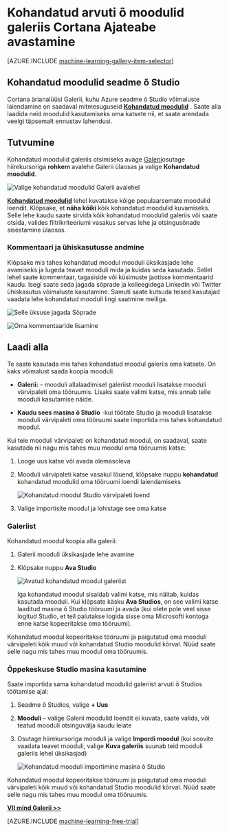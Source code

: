 <properties
    pageTitle="Cortana ärianalüüsi Galerii kohandatud moodulid | Microsoft Azure'i"
    description="Vaadake kohandatud seadme õ moodulid Cortana Ajateabe galeriis."
    services="machine-learning"
    documentationCenter=""
    authors="garyericson"
    manager="jhubbard"
    editor="cgronlun"/>

<tags
    ms.service="machine-learning"
    ms.workload="data-services"
    ms.tgt_pltfrm="na"
    ms.devlang="na"
    ms.topic="article"
    ms.date="10/17/2016"
    ms.author="roopalik;garye"/>


# <a name="discover-custom-machine-learning-modules-in-the-cortana-intelligence-gallery"></a>Kohandatud arvuti õ moodulid galeriis Cortana Ajateabe avastamine

[AZURE.INCLUDE [machine-learning-gallery-item-selector](../../includes/machine-learning-gallery-item-selector.md)]

## <a name="custom-modules-for-machine-learning-studio"></a>Kohandatud moodulid seadme õ Studio

Cortana ärianalüüsi Galerii, kuhu Azure seadme õ Studio võimaluste laiendamine on saadaval mitmesuguseid **[Kohandatud moodulid](https://gallery.cortanaintelligence.com/customModules)** . Saate alla laadida neid moodulid kasutamiseks oma katsete nii, et saate arendada veelgi täpsemalt ennustav lahendusi.

## <a name="discover"></a>Tutvumine

Kohandatud moodulid galeriis otsimiseks avage [Galerii](http://gallery.cortanaintelligence.com)osutage hiirekursoriga **rohkem** avalehe Galerii ülaosas ja valige **Kohandatud moodulid**.

![Valige kohandatud moodulid Galerii avalehel](media/machine-learning-gallery-custom-modules/select-custom-modules-in-gallery.png)

 **[Kohandatud moodulid](https://gallery.cortanaintelligence.com/customModules)** 
 lehel kuvatakse kõige populaarsemate moodulid loendit.
Klõpsake, et **näha kõiki** kõik kohandatud moodulid kuvamiseks.
Selle lehe kaudu saate sirvida kõik kohandatud moodulid galeriis või saate otsida, valides filtrikriteeriumi vasakus servas lehe ja otsingusõnade sisestamine ülaosas.

### <a name="comment-and-share"></a>Kommentaari ja ühiskasutusse andmine

 Klõpsake mis tahes kohandatud moodul mooduli üksikasjade lehe avamiseks ja lugeda teavet mooduli mida ja kuidas seda kasutada. Sellel lehel saate kommentaar, tagasiside või küsimuste jaotisse kommentaarid kaudu. Isegi saate seda jagada sõprade ja kolleegidega LinkedIn või Twitter ühiskasutus võimaluste kasutamine. Samuti saate kutsuda teised kasutajad vaadata lehe kohandatud mooduli lingi saatmine meiliga.

![Selle üksuse jagada Sõprade](media\machine-learning-gallery-how-to-use-contribute-publish\share-links.png)

![Oma kommentaaride lisamine](media\machine-learning-gallery-how-to-use-contribute-publish\comments.png)

## <a name="download"></a>Laadi alla

Te saate kasutada mis tahes kohandatud moodul galeriis oma katsete.
On kaks võimalust saada koopia mooduli.

- **Galerii:** - mooduli allalaadimisel galeriist mooduli lisatakse mooduli värvipaleti oma tööruumis. Lisaks saate valimi katse, mis annab teile mooduli kasutamise näide.

- **Kaudu sees masina õ Studio** -kui töötate Studio ja mooduli lisatakse mooduli värvipaleti oma tööruumi saate importida mis tahes kohandatud moodul.

Kui teie mooduli värvipaleti on kohandatud moodul, on saadaval, saate kasutada nii nagu mis tahes muu moodul oma tööruumis katse:

1. Looge uus katse või avada olemasoleva
2. Mooduli värvipaleti katse vasakul lõuend, klõpsake nuppu **kohandatud** kohandatud moodulid oma tööruumi loendi laiendamiseks

    ![Kohandatud moodul Studio värvipaleti loend](media\machine-learning-gallery-custom-modules\custom-module-in-studio-palette.png)
3. Valige importisite moodul ja lohistage see oma katse


### <a name="from-the-gallery"></a>Galeriist

Kohandatud moodul koopia alla galerii:

1. Galerii mooduli üksikasjade lehe avamine

2. Klõpsake nuppu **Ava Studio**

    ![Avatud kohandatud moodul galeriist](media\machine-learning-gallery-custom-modules\open-custom-module-from-gallery.png)

    Iga kohandatud moodul sisaldab valimi katse, mis näitab, kuidas kasutada mooduli. Kui klõpsate käsku **Ava Studios**, on see valimi katse laaditud masina õ Studio tööruumi ja avada (kui olete pole veel sisse logitud Studio, et teil palutakse logida sisse oma Microsofti kontoga enne katse kopeeritakse oma tööruumi).

Kohandatud moodul kopeeritakse tööruumi ja paigutatud oma mooduli värvipaleti kõik muud või kohandatud Studio moodulid kõrval. Nüüd saate selle nagu mis tahes muu moodul oma tööruumis.

### <a name="from-within-machine-learning-studio"></a>Õppekeskuse Studio masina kasutamine

Saate importida sama kohandatud moodulid galeriist arvuti õ Studios töötamise ajal:

1. Seadme õ Studios, valige **+ Uus**

2. **Mooduli** – valige Galerii moodulid loendit ei kuvata, saate valida, või teatud mooduli otsinguvälja kaudu leiate

3. Osutage hiirekursoriga mooduli ja valige **Impordi moodul** (kui soovite vaadata teavet mooduli, valige **Kuva galeriis** suunab teid mooduli galeriis lehel üksikasjad)

    ![Kohandatud mooduli importimine masina õ Studio](media\machine-learning-gallery-custom-modules\add-custom-module-in-studio.png)

Kohandatud moodul kopeeritakse tööruumi ja paigutatud oma mooduli värvipaleti kõik muud või kohandatud Studio moodulid kõrval. Nüüd saate selle nagu mis tahes muu moodul oma tööruumis.




**[VII mind Galerii >>](http://gallery.cortanaintelligence.com)**

[AZURE.INCLUDE [machine-learning-free-trial](../../includes/machine-learning-free-trial.md)]
